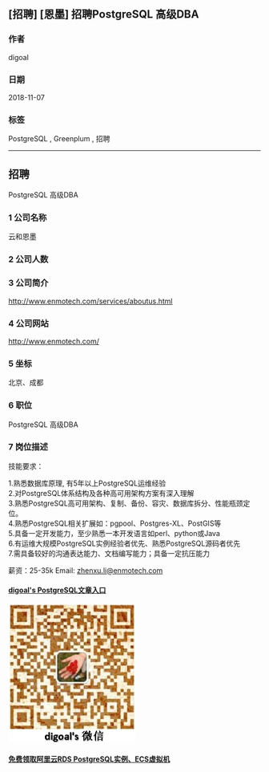 ## [招聘] [恩墨] 招聘PostgreSQL 高级DBA  
           
### 作者           
digoal          
          
### 日期          
2018-11-07          
          
### 标签          
PostgreSQL , Greenplum , 招聘        
          
----          
          
## 招聘          
PostgreSQL 高级DBA        
           
### 1 公司名称        
云和恩墨  
        
### 2 公司人数        
        
### 3 公司简介        
http://www.enmotech.com/services/aboutus.html  
    
### 4 公司网站        
http://www.enmotech.com/  
        
### 5 坐标          
北京、成都     
          
### 6 职位          
PostgreSQL 高级DBA        
          
### 7 岗位描述     
  
  
技能要求：  
  
1\.熟悉数据库原理, 有5年以上PostgreSQL运维经验  
2\.对PostgreSQL体系结构及各种高可用架构方案有深入理解  
3\.熟悉PostgreSQL高可用架构、复制、备份、容灾、数据库拆分、性能瓶颈定位。  
4\.熟悉PostgreSQL相关扩展如：pgpool、Postgres-XL、PostGIS等  
5\.具备一定开发能力，至少熟悉一本开发语言如perl、python或Java  
6\.有运维大规模PostgreSQL实例经验者优先、熟悉PostgreSQL源码者优先  
7\.需具备较好的沟通表达能力、文档编写能力；具备一定抗压能力  
  
薪资：25-35k  Email: zhenxu.li@enmotech.com  
  
  
  
  
  
  
  
  
  
  
  
  
#### [digoal's PostgreSQL文章入口](https://github.com/digoal/blog/blob/master/README.md "22709685feb7cab07d30f30387f0a9ae")
  
  
![digoal's weixin](../pic/digoal_weixin.jpg "f7ad92eeba24523fd47a6e1a0e691b59")
  
  
  
  
  
  
  
  
#### [免费领取阿里云RDS PostgreSQL实例、ECS虚拟机](https://www.aliyun.com/database/postgresqlactivity "57258f76c37864c6e6d23383d05714ea")
  
